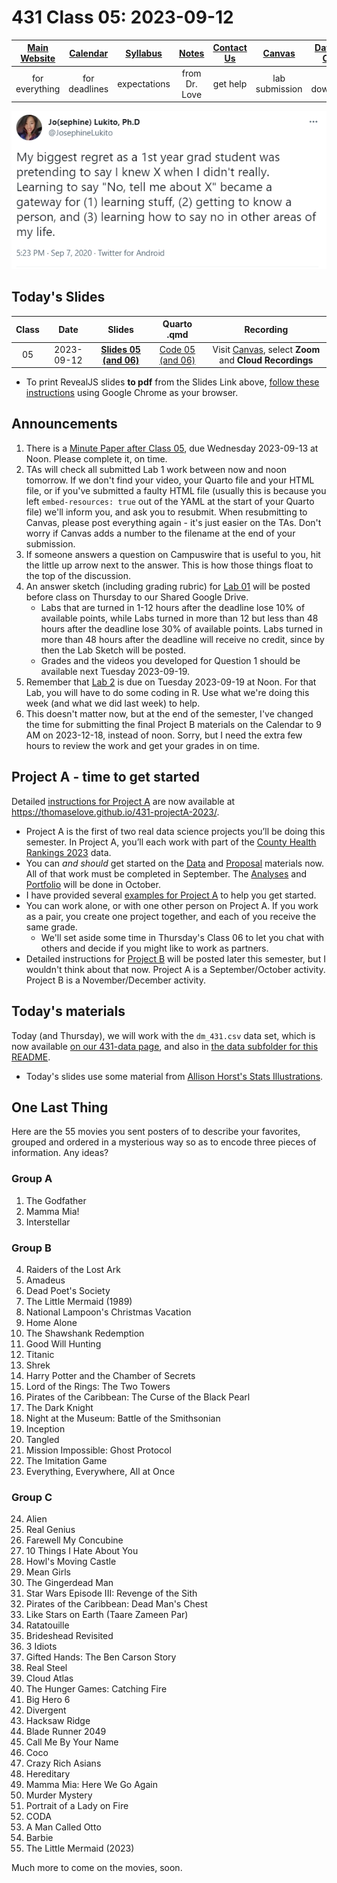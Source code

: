 # 431 Class 05: 2023-09-12

[Main Website](https://thomaselove.github.io/431-2023/) | [Calendar](https://thomaselove.github.io/431-2023/calendar.html) | [Syllabus](https://thomaselove.github.io/431-syllabus-2023/) | [Notes](https://thomaselove.github.io/431-notes/) | [Contact Us](https://thomaselove.github.io/431-2023/contact.html) | [Canvas](https://canvas.case.edu) | [Data and Code](https://github.com/THOMASELOVE/431-data)
:-----------: | :--------------: | :----------: | :---------: | :-------------: | :-----------: | :------------:
for everything | for deadlines | expectations | from Dr. Love | get help | lab submission | for downloads

![](https://github.com/THOMASELOVE/431-classes-2023/blob/main/class05/images/lukito_2020-09-07.PNG)

## Today's Slides

Class | Date | Slides | Quarto .qmd | Recording
:---: | :--------: | :------: | :------: | :-------------:
05 | 2023-09-12 | **[Slides 05 (and 06)](https://thomaselove.github.io/431-slides-2023/class05.html)** | [Code 05 (and 06)](https://thomaselove.github.io/431-slides-2023/class05.qmd) | Visit [Canvas](https://canvas.case.edu/), select **Zoom** and **Cloud Recordings**

- To print RevealJS slides **to pdf** from the Slides Link above, [follow these instructions](https://quarto.org/docs/presentations/revealjs/presenting.html#print-to-pdf) using Google Chrome as your browser.

## Announcements

1. There is a [Minute Paper after Class 05](https://bit.ly/431-2023-minute-5), due Wednesday 2023-09-13 at Noon. Please complete it, on time.
2. TAs will check all submitted Lab 1 work between now and noon tomorrow. If we don't find your video, your Quarto file and your HTML file, or if you've submitted a faulty HTML file (usually this is because you left `embed-resources: true` out of the YAML at the start of your Quarto file) we'll inform you, and ask you to resubmit. When resubmitting to Canvas, please post everything again - it's just easier on the TAs. Don't worry if Canvas adds a number to the filename at the end of your submission.
3. If someone answers a question on Campuswire that is useful to you, hit the little up arrow next to the answer. This is how those things float to the top of the discussion.
4. An answer sketch (including grading rubric) for [Lab 01](https://github.com/THOMASELOVE/431-labs-2023) will be posted before class on Thursday to our Shared Google Drive. 
    - Labs that are turned in 1-12 hours after the deadline lose 10% of available points, while Labs turned in more than 12 but less than 48 hours after the deadline lose 30% of available points. Labs turned in more than 48 hours after the deadline will receive no credit, since by then the Lab Sketch will be posted.
    - Grades and the videos you developed for Question 1 should be available next Tuesday 2023-09-19.
5. Remember that [Lab 2](https://github.com/THOMASELOVE/431-labs-2023) is due on Tuesday 2023-09-19 at Noon. For that Lab, you will have to do some coding in R. Use what we're doing this week (and what we did last week) to help.
6. This doesn't matter now, but at the end of the semester, I've changed the time for submitting the final Project B materials on the Calendar to 9 AM on 2023-12-18, instead of noon. Sorry, but I need the extra few hours to review the work and get your grades in on time.

## Project A - time to get started

Detailed [instructions for Project A](https://thomaselove.github.io/431-projectA-2023/) are now available at <https://thomaselove.github.io/431-projectA-2023/>.

- Project A is the first of two real data science projects you’ll be doing this semester. In Project A, you’ll each work with part of the [County Health Rankings 2023](https://www.countyhealthrankings.org/explore-health-rankings/rankings-data-documentation) data. 
- You can *and should* get started on the [Data](https://thomaselove.github.io/431-projectA-2023/data.html) and [Proposal](https://thomaselove.github.io/431-projectA-2023/proposal.html) materials now. All of that work must be completed in September. The [Analyses](https://thomaselove.github.io/431-projectA-2023/analyses.html) and [Portfolio](https://thomaselove.github.io/431-projectA-2023/portfolio.html) will be done in October.
- I have provided several [examples for Project A](https://thomaselove.github.io/431-projectA-2023/examples.html) to help you get started.
- You can work alone, or with one other person on Project A. If you work as a pair, you create one project together, and each of you receive the same grade.
    - We'll set aside some time in Thursday's Class 06 to let you chat with others and decide if you might like to work as partners.
- Detailed instructions for [Project B](https://thomaselove.github.io/431-projectA-2022/) will be posted later this semester, but I wouldn't think about that now. Project A is a September/October activity. Project B is a November/December activity.
  
## Today's materials

Today (and Thursday), we will work with the `dm_431.csv` data set, which is now available [on our 431-data page](https://github.com/THOMASELOVE/431-data), and also in [the data subfolder for this README](https://github.com/THOMASELOVE/431-classes-2023/tree/main/class05/data).

- Today's slides use some material from [Allison Horst's Stats Illustrations](https://github.com/allisonhorst/stats-illustrations).

## One Last Thing

Here are the 55 movies you sent posters of to describe your favorites, grouped and ordered in a mysterious way so as to encode three pieces of information. Any ideas?

### Group A

1. The Godfather
2. Mamma Mia!
3. Interstellar

### Group B

4. Raiders of the Lost Ark
5. Amadeus
6. Dead Poet's Society
7. The Little Mermaid (1989)
8. National Lampoon's Christmas Vacation 
9. Home Alone
10. The Shawshank Redemption
11. Good Will Hunting
12. Titanic
13. Shrek
14. Harry Potter and the Chamber of Secrets
15. Lord of the Rings: The Two Towers
16. Pirates of the Caribbean: The Curse of the Black Pearl
17. The Dark Knight
18. Night at the Museum: Battle of the Smithsonian
19. Inception
20. Tangled
21. Mission Impossible: Ghost Protocol
22. The Imitation Game
23. Everything, Everywhere, All at Once 

### Group C

24. Alien
25. Real Genius
26. Farewell My Concubine
27. 10 Things I Hate About You
28. Howl's Moving Castle
29. Mean Girls
30. The Gingerdead Man
31. Star Wars Episode III: Revenge of the Sith
32. Pirates of the Caribbean: Dead Man's Chest
33. Like Stars on Earth (Taare Zameen Par)
34. Ratatouille
35. Brideshead Revisited
36. 3 Idiots
37. Gifted Hands: The Ben Carson Story
38. Real Steel
39. Cloud Atlas
40. The Hunger Games: Catching Fire
41. Big Hero 6
42. Divergent
43. Hacksaw Ridge
44. Blade Runner 2049
45. Call Me By Your Name
46. Coco
47. Crazy Rich Asians
48. Hereditary
49. Mamma Mia: Here We Go Again
50. Murder Mystery
51. Portrait of a Lady on Fire
52. CODA
53. A Man Called Otto
54. Barbie
55. The Little Mermaid (2023)

Much more to come on the movies, soon.
